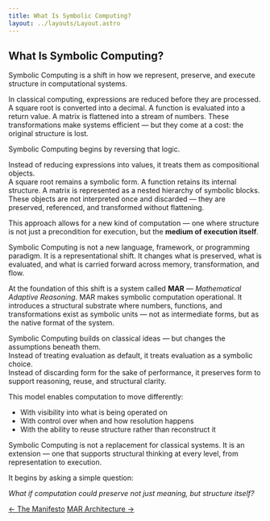```yaml
---
title: What Is Symbolic Computing?
layout: ../layouts/Layout.astro
---
```


## What Is Symbolic Computing?

Symbolic Computing is a shift in how we represent, preserve, and execute structure in computational systems.

In classical computing, expressions are reduced before they are processed. A square root is converted into a decimal. A function is evaluated into a return value. A matrix is flattened into a stream of numbers. These transformations make systems efficient — but they come at a cost: the original structure is lost.

Symbolic Computing begins by reversing that logic.

Instead of reducing expressions into values, it treats them as compositional objects.  
A square root remains a symbolic form. A function retains its internal structure. A matrix is represented as a nested hierarchy of symbolic blocks. These objects are not interpreted once and discarded — they are preserved, referenced, and transformed without flattening.

This approach allows for a new kind of computation — one where structure is not just a precondition for execution, but the **medium of execution itself**.

Symbolic Computing is not a new language, framework, or programming paradigm. It is a representational shift. It changes what is preserved, what is evaluated, and what is carried forward across memory, transformation, and flow.

At the foundation of this shift is a system called **MAR** — *Mathematical Adaptive Reasoning*. MAR makes symbolic computation operational. It introduces a structural substrate where numbers, functions, and transformations exist as symbolic units — not as intermediate forms, but as the native format of the system.

Symbolic Computing builds on classical ideas — but changes the assumptions beneath them.  
Instead of treating evaluation as default, it treats evaluation as a symbolic choice.  
Instead of discarding form for the sake of performance, it preserves form to support reasoning, reuse, and structural clarity.

This model enables computation to move differently:

- With visibility into what is being operated on  
- With control over when and how resolution happens  
- With the ability to reuse structure rather than reconstruct it

Symbolic Computing is not a replacement for classical systems. It is an extension — one that supports structural thinking at every level, from representation to execution.

It begins by asking a simple question: 

*What if computation could preserve not just meaning, but structure itself?*



<div class="flex justify-between text-sm text-gray-600 mt-12">
  <a href="/manifesto" class="no-underline hover:underline">← The Manifesto</a>
  <a href="/mar" class="no-underline hover:underline">MAR Architecture →</a>
</div>

